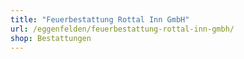 ```yaml
---
title: "Feuerbestattung Rottal Inn GmbH"
url: /eggenfelden/feuerbestattung-rottal-inn-gmbh/
shop: Bestattungen
---
```

